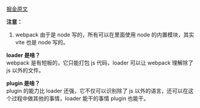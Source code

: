 [掘金原文](https://juejin.cn/post/7323135762797953035?searchId=202403251514009DFEC4B0949BFA1B38F1)

__注意：__
1. webpack 由于是 node 写的，所有可以在里面使用 node 的内置模块，其实 vite 也是 node 写的。

__loader 是啥？__<br>
webpack 是有短板的，它只能打包 js 代码，loader 可以让 webpack 理解除了 js 以外的文件。

__plugin 是啥？__<br>
plugin 的能力比 loader 还强，它不仅可以识别除了 js 以外的语言，还可以在这个过程中做其他的事情，loader 能干的事情 plugin 也能干。